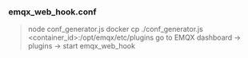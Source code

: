 ### emqx_web_hook.conf
> node conf_generator.js
> docker cp ./conf_generator.js <container_id>:/opt/emqx/etc/plugins
> go to EMQX dashboard -> plugins -> start emqx_web_hook